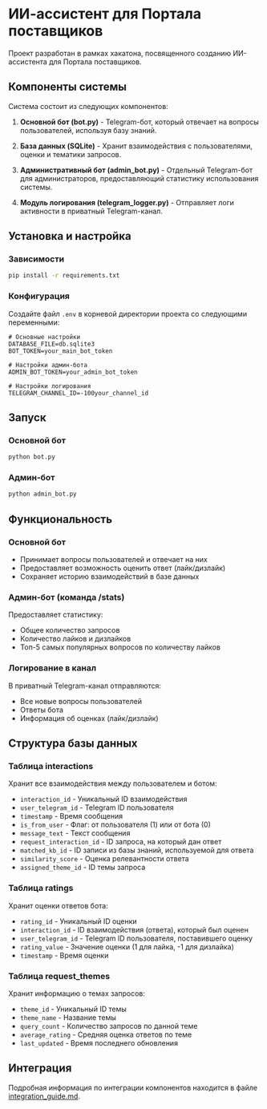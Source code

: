 # ИИ-ассистент для Портала поставщиков

Проект разработан в рамках хакатона, посвященного созданию ИИ-ассистента для Портала поставщиков.

## Компоненты системы

Система состоит из следующих компонентов:

1. **Основной бот (bot.py)** - Telegram-бот, который отвечает на вопросы пользователей, используя базу знаний.

2. **База данных (SQLite)** - Хранит взаимодействия с пользователями, оценки и тематики запросов.

3. **Административный бот (admin_bot.py)** - Отдельный Telegram-бот для администраторов, предоставляющий статистику использования системы.

4. **Модуль логирования (telegram_logger.py)** - Отправляет логи активности в приватный Telegram-канал.

## Установка и настройка

### Зависимости

```bash
pip install -r requirements.txt
```

### Конфигурация

Создайте файл `.env` в корневой директории проекта со следующими переменными:

```
# Основные настройки
DATABASE_FILE=db.sqlite3
BOT_TOKEN=your_main_bot_token

# Настройки админ-бота
ADMIN_BOT_TOKEN=your_admin_bot_token

# Настройки логирования
TELEGRAM_CHANNEL_ID=-100your_channel_id
```

## Запуск

### Основной бот

```bash
python bot.py
```

### Админ-бот

```bash
python admin_bot.py
```

## Функциональность

### Основной бот

- Принимает вопросы пользователей и отвечает на них
- Предоставляет возможность оценить ответ (лайк/дизлайк)
- Сохраняет историю взаимодействий в базе данных

### Админ-бот (команда /stats)

Предоставляет статистику:
- Общее количество запросов
- Количество лайков и дизлайков
- Топ-5 самых популярных вопросов по количеству лайков

### Логирование в канал

В приватный Telegram-канал отправляются:
- Все новые вопросы пользователей
- Ответы бота
- Информация об оценках (лайк/дизлайк)

## Структура базы данных

### Таблица interactions

Хранит все взаимодействия между пользователем и ботом:

- `interaction_id` - Уникальный ID взаимодействия
- `user_telegram_id` - Telegram ID пользователя
- `timestamp` - Время сообщения
- `is_from_user` - Флаг: от пользователя (1) или от бота (0)
- `message_text` - Текст сообщения
- `request_interaction_id` - ID запроса, на который дан ответ
- `matched_kb_id` - ID записи из базы знаний, используемой для ответа
- `similarity_score` - Оценка релевантности ответа
- `assigned_theme_id` - ID темы запроса

### Таблица ratings

Хранит оценки ответов бота:

- `rating_id` - Уникальный ID оценки
- `interaction_id` - ID взаимодействия (ответа), который был оценен
- `user_telegram_id` - Telegram ID пользователя, поставившего оценку
- `rating_value` - Значение оценки (1 для лайка, -1 для дизлайка)
- `timestamp` - Время оценки

### Таблица request_themes

Хранит информацию о темах запросов:

- `theme_id` - Уникальный ID темы
- `theme_name` - Название темы
- `query_count` - Количество запросов по данной теме
- `average_rating` - Средняя оценка ответов по теме
- `last_updated` - Время последнего обновления

## Интеграция

Подробная информация по интеграции компонентов находится в файле [integration_guide.md](./integration_guide.md).